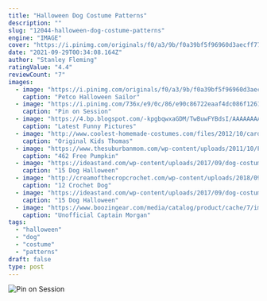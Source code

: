 ```yaml
---
title: "Halloween Dog Costume Patterns"
description: ""
slug: "12044-halloween-dog-costume-patterns"
engine: "IMAGE"
cover: "https://i.pinimg.com/originals/f0/a3/9b/f0a39bf5f96960d3aecff77ed4e58c0d.jpg"
date: "2021-09-29T00:34:08.164Z"
author: "Stanley Fleming"
ratingValue: "4.4"
reviewCount: "7"
images:
  - image: "https://i.pinimg.com/originals/f0/a3/9b/f0a39bf5f96960d3aecff77ed4e58c0d.jpg"
    caption: "Petco Halloween Sailor"
  - image: "https://i.pinimg.com/736x/e9/0c/86/e90c86722eaaf4dc086f1261bece1e7d--dog-ears-costume-puppy-costume.jpg"
    caption: "Pin on Session"
  - image: "https://4.bp.blogspot.com/-kpgbqwxaGDM/TwBuwFYBdsI/AAAAAAAABvc/QAGO_499Em0/s1600/Funny+Dogs+Great+Dane2.jpg"
    caption: "Latest Funny Pictures"
  - image: "http://www.coolest-homemade-costumes.com/files/2012/10/cardboard-thomas-the-tank-engine-stroller-costume-18251.JPG"
    caption: "Original Kids Thomas"
  - image: "https://www.thesuburbanmom.com/wp-content/uploads/2011/10/Free-Pumpkin-Carving-Templates-Stencils.jpg"
    caption: "462 Free Pumpkin"
  - image: "https://ideastand.com/wp-content/uploads/2017/09/dog-costumes-for-kids/15-dog-halloween-costumes-kids-adults.jpg"
    caption: "15 Dog Halloween"
  - image: "http://creamofthecropcrochet.com/wp-content/uploads/2018/09/Cabled-Dog-Sweater.jpg"
    caption: "12 Crochet Dog"
  - image: "https://ideastand.com/wp-content/uploads/2017/09/dog-costumes-for-kids/16-dog-halloween-costumes-kids-adults.jpg"
    caption: "15 Dog Halloween"
  - image: "https://www.boozingear.com/media/catalog/product/cache/7/image/363x/040ec09b1e35df139433887a97daa66f/M/S/MSC-0044_2.jpg"
    caption: "Unofficial Captain Morgan"
tags:
  - "halloween"
  - "dog"
  - "costume"
  - "patterns"
draft: false
type: post
---
```



![Pin on Session](https://i.pinimg.com/736x/e9/0c/86/e90c86722eaaf4dc086f1261bece1e7d--dog-ears-costume-puppy-costume.jpg "Pin on Session")


<!--inArticleAds-->

<!--galleryOne-->


<!--inArticleAds-->

<!--galleryTwo-->


<!--galleryThree-->

